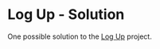 # Log Up - Solution

One possible solution to the [Log Up](https://github.com/ci-wdi-900/log-up) project.
